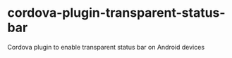 # cordova-plugin-transparent-status-bar
Cordova plugin to enable transparent status bar on Android devices
